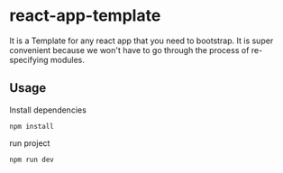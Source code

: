 # react-app-template
It is a Template for any react app that you need to bootstrap. It is super convenient because we won't have to go through the process of re-specifying modules.

## Usage

Install dependencies

`npm install`

run project

`npm run dev` 
